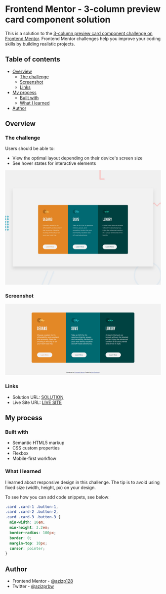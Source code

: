 # Frontend Mentor - 3-column preview card component solution

This is a solution to the [3-column preview card component challenge on Frontend Mentor](https://www.frontendmentor.io/challenges/3column-preview-card-component-pH92eAR2-). Frontend Mentor challenges help you improve your coding skills by building realistic projects.

## Table of contents

- [Overview](#overview)
  - [The challenge](#the-challenge)
  - [Screenshot](#screenshot)
  - [Links](#links)
- [My process](#my-process)
  - [Built with](#built-with)
  - [What I learned](#what-i-learned)
- [Author](#author)

## Overview

### The challenge

Users should be able to:

- View the optimal layout depending on their device's screen size
- See hover states for interactive elements

![Design preview for the 3-column preview card component coding challenge](./design/desktop-preview.jpg)

### Screenshot

![Page Screenshot](images/full-page.png)

### Links

- Solution URL: [SOLUTION](https://www.frontendmentor.io/solutions/responsive-3-column-preview-card-using-css-flexbox-yQCb-6n2nI)
- Live Site URL: [LIVE SITE](https://azizp128.github.io/3-column-preview-card/)

## My process

### Built with

- Semantic HTML5 markup
- CSS custom properties
- Flexbox
- Mobile-first workflow

### What I learned

I learned about responsive design in this challenge. The tip is to avoid using fixed size (width, height, px) on your design.

To see how you can add code snippets, see below:

```css
.card .card-1 .button-1,
.card .card-2 .button-2,
.card .card-3 .button-3 {
  min-width: 10em;
  min-height: 3.2em;
  border-radius: 100px;
  border: 0;
  margin-top: 10px;
  cursor: pointer;
}
```

## Author

- Frontend Mentor - [@azizp128](https://www.frontendmentor.io/profile/azizp128)
- Twitter - [@azizprbw](https://www.twitter.com/azizprbw)
